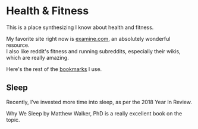 # Health & Fitness

This is a place synthesizing I know about health and fitness.

My favorite site right now is [examine.com](https://examine.com), an absolutely wonderful resource.  
I also like reddit's fitness and running subreddits, especially their wikis, which are really amazing.

Here's the rest of the [bookmarks](h-bookmarks.md) I use.

## Sleep

Recently, I’ve invested more time into sleep, as per the 2018 Year In Review.

Why We Sleep by Matthew Walker, PhD is a really excellent book on the topic.

